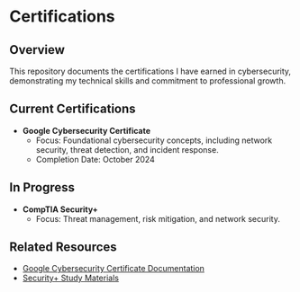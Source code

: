 # Certifications

## Overview
This repository documents the certifications I have earned in cybersecurity, demonstrating my technical skills and commitment to professional growth.

## Current Certifications
- **Google Cybersecurity Certificate**
  - Focus: Foundational cybersecurity concepts, including network security, threat detection, and incident response.
  - Completion Date: October 2024

## In Progress
- **CompTIA Security+**
  - Focus: Threat management, risk mitigation, and network security.

## Related Resources
- [Google Cybersecurity Certificate Documentation](<Add link>)
- [Security+ Study Materials](<Add link>)

